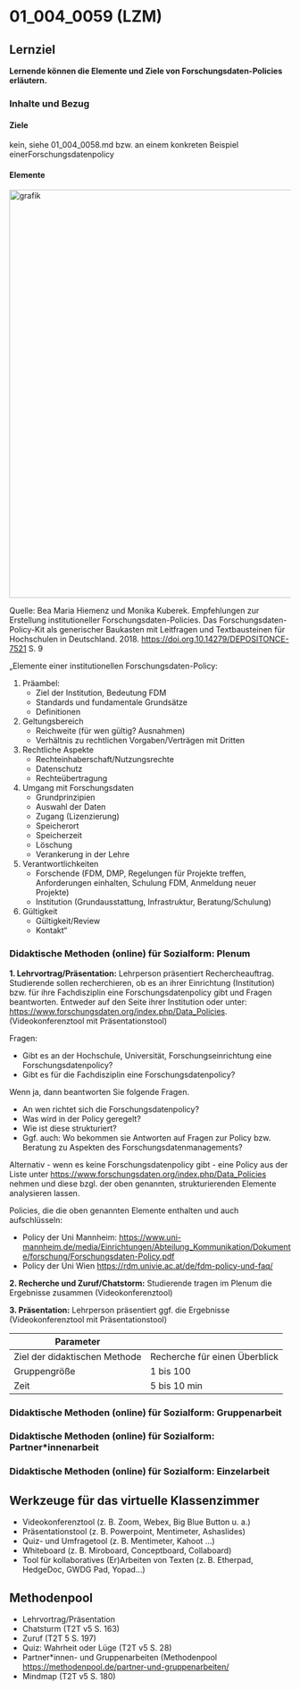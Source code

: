 <!--
author: Anne Voigt
email:    
version:  v1
language: DE
icon:     
link:     
comment:  OER.net FDM-Basiskurs
-->

# 01_004_0059 (LZM)

## Lernziel

**Lernende können die Elemente und Ziele von Forschungsdaten-Policies erläutern.**

### Inhalte und Bezug

#### Ziele 
kein, siehe 01_004_0058.md bzw. an einem konkreten Beispiel einerForschungsdatenpolicy

#### Elemente

<img width="748" height="730" alt="grafik" src="https://github.com/user-attachments/assets/53564ad7-74ae-41bb-ab5b-61d35b392954" />

Quelle: Bea Maria Hiemenz und Monika Kuberek. Empfehlungen zur Erstellung institutioneller Forschungsdaten-Policies. Das Forschungsdaten-Policy-Kit als generischer Baukasten mit Leitfragen und Textbausteinen für Hochschulen in Deutschland. 2018. https://doi.org.10.14279/DEPOSITONCE-7521 S. 9 

„Elemente einer institutionellen Forschungsdaten-Policy:
1. Präambel:
   * Ziel der Institution, Bedeutung FDM
   * Standards und fundamentale Grundsätze
   * Definitionen
2. Geltungsbereich
   * Reichweite (für wen gültig? Ausnahmen)
   * Verhältnis zu rechtlichen Vorgaben/Verträgen mit Dritten
3. Rechtliche Aspekte
   * Rechteinhaberschaft/Nutzungsrechte
   * Datenschutz
   * Rechteübertragung
4. Umgang mit Forschungsdaten
   * Grundprinzipien
   * Auswahl der Daten
   * Zugang (Lizenzierung)
   * Speicherort
   * Speicherzeit
   * Löschung
   * Verankerung in der Lehre
5. Verantwortlichkeiten
   * Forschende (FDM, DMP, Regelungen für Projekte treffen, Anforderungen einhalten, Schulung FDM, Anmeldung neuer Projekte)
   * Institution (Grundausstattung, Infrastruktur, Beratung/Schulung)
6. Gültigkeit
   * Gültigkeit/Review
   * Kontakt“ 


### Didaktische Methoden (online) für Sozialform: Plenum
**1. Lehrvortrag/Präsentation:** Lehrperson präsentiert Rechercheauftrag. Studierende sollen recherchieren, ob es an ihrer Einrichtung (Institution) bzw. für ihre Fachdisziplin eine Forschungsdatenpolicy gibt und Fragen beantworten. Entweder auf den Seite ihrer Institution oder unter: https://www.forschungsdaten.org/index.php/Data_Policies. (Videokonferenztool mit Präsentationstool)

Fragen: 
* Gibt es an der Hochschule, Universität, Forschungseinrichtung eine Forschungsdatenpolicy? 
* Gibt es für die Fachdisziplin eine Forschungsdatenpolicy?

Wenn ja, dann beantworten Sie folgende Fragen. 
* An wen richtet sich die Forschungsdatenpolicy?
* Was wird in der Policy geregelt?
* Wie ist diese strukturiert?
* Ggf. auch: Wo bekommen sie Antworten auf Fragen zur Policy bzw. Beratung zu Aspekten des Forschungsdatenmanagements? 

Alternativ - wenn es keine Forschungsdatenpolicy gibt - eine Policy aus der Liste unter https://www.forschungsdaten.org/index.php/Data_Policies nehmen und diese bzgl. der oben genannten, strukturierenden Elemente analysieren lassen.

Policies, die die oben genannten Elemente enthalten und auch aufschlüsseln: 
* Policy der Uni Mannheim: https://www.uni-mannheim.de/media/Einrichtungen/Abteilung_Kommunikation/Dokumente/forschung/Forschungsdaten-Policy.pdf
* Policy der Uni Wien https://rdm.univie.ac.at/de/fdm-policy-und-faq/


**2. Recherche und Zuruf/Chatstorm:** Studierende tragen im Plenum die Ergebnisse zusammen (Videokonferenztool)

**3. Präsentation:** Lehrperson präsentiert ggf. die Ergebnisse (Videokonferenztool mit Präsentationstool)

| Parameter                         |          |
| -----------------------------     | -------- |
| Ziel der didaktischen Methode     | Recherche für einen Überblick   |
| Gruppengröße                      | 1 bis 100 |
| Zeit                              | 5 bis 10 min |




### Didaktische Methoden (online) für Sozialform: Gruppenarbeit
### Didaktische Methoden (online) für Sozialform: Partner*innenarbeit
### Didaktische Methoden (online) für Sozialform: Einzelarbeit

## Werkzeuge für das virtuelle Klassenzimmer
* Videokonferenztool (z. B. Zoom, Webex, Big Blue Button u. a.)
* Präsentationstool (z. B. Powerpoint, Mentimeter, Ashaslides)
* Quiz- und Umfragetool (z. B. Mentimeter, Kahoot ...)
* Whiteboard (z. B. Miroboard, Conceptboard, Collaboard)
* Tool für kollaboratives (Er)Arbeiten von Texten (z. B. Etherpad, HedgeDoc, GWDG Pad, Yopad...)

## Methodenpool
* Lehrvortrag/Präsentation
* Chatsturm (T2T v5 S. 163)
* Zuruf (T2T 5 S. 197)
* Quiz: Wahrheit oder Lüge (T2T v5 S. 28)
* Partner*innen- und Gruppenarbeiten (Methodenpool https://methodenpool.de/partner-und-gruppenarbeiten/
* Mindmap (T2T v5 S. 180) 


